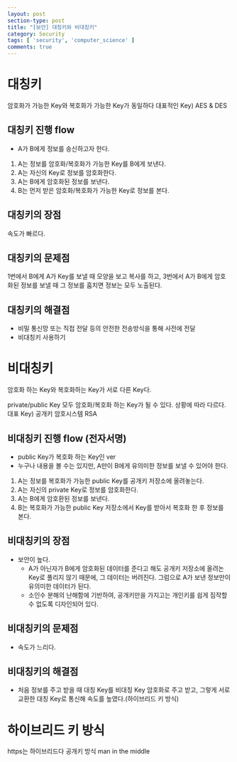 ```yaml
---
layout: post
section-type: post
title: "[보안] 대칭키와 비대칭키"
category: Security
tags: [ 'security', 'computer_science' ]
comments: true
---
```


# 대칭키
암호화가 가능한 Key와 복호화가 가능한 Key가 동일하다
대표적인 Key) AES & DES

## 대칭키 진행 flow
- A가 B에게 정보를 송신하고자 한다.

1. A는 정보를 암호화/복호화가 가능한 Key를 B에게 보낸다.
2. A는 자신의 Key로 정보를 암호화한다.
3. A는 B에게 암호화된 정보를 보낸다.
4. B는 먼저 받은 암호화/복호화가 가능한 Key로 정보를 본다.

## 대칭키의 장점
속도가 빠르다.

## 대칭키의 문제점
1번에서 B에게 A가 Key를 보낼 때 모양을 보고 복사를 하고, 3번에서 A가 B에게 암호화된 정보를 보낼 때 그 정보를 훔치면 정보는 모두 노출된다.

## 대칭키의 해결점
- 비밀 통신망 또는 직접 전달 등의 안전한 전송방식을 통해 사전에 전달
- 비대칭키 사용하기

# 비대칭키
암호화 하는 Key와 복호화하는 Key가 서로 다른 Key다.

private/public Key 모두 암호화/복호화 하는 Key가 될 수 있다.
상황에 따라 다르다.
대표 Key) 공개키 암호시스템 RSA

## 비대칭키 진행 flow (전자서명)
- public Key가 복호화 하는 Key인 ver
- 누구나 내용을 볼 수는 있지만, A만이 B에게 유의미한 정보를 보낼 수 있어야 한다.

1. A는 정보를 복호화가 가능한 public Key를 공개키 저장소에 올려놓는다.
2. A는 자신의 private Key로 정보를 암호화한다.
3. A는 B에게 암호환된 정보를 보낸다.
4. B는 복호화가 가능한 public Key 저장소에서 Key를 받아서 복호화 한 후 정보를 본다.

## 비대칭키의 장점
- 보안이 높다.
  - A가 아닌자가 B에게 암호화된 데이터를 준다고 해도 공개키 저장소에 올려논 Key로 풀리지 않기 때문에, 그 데이터는 버려진다. 그럼으로 A가 보낸 정보만이 유의미한 데이터가 된다.
  - 소인수 분해의 난해함에 기반하여, 공개키만을 가지고는 개인키를 쉽게 짐작할 수 없도록 디자인되어 있다.

## 비대칭키의 문제점
- 속도가 느리다.

## 비대칭키의 해결점
- 처음 정보를 주고 받을 때 대칭 Key를 비대칭 Key 암호화로 주고 받고, 그렇게 서로 교환한 대칭 Key로 통신해 속도를 높였다.(하이브리드 키 방식)

# 하이브리드 키 방식


https는 하이브리드다
공개키 방식 man in the middle









<!-- http://www.parkjonghyuk.net/lecture/2011-1st-lecture/modernCrypto/chap06.pdf -->
<!-- rsa 코드 선혁이것 참고해서 go로 만들어 보고 싶다. -->
